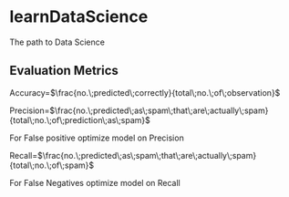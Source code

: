 # learnDataScience
The path to Data Science

## Evaluation Metrics

Accuracy=$\frac{no.\;predicted\;correctly}{total\;no.\;of\;observation}$

Precision=$\frac{no.\;predicted\;as\;spam\;that\;are\;actually\;spam}{total\;no.\;of\;prediction\;as\;spam}$

For False positive optimize model on Precision

Recall=$\frac{no.\;predicted\;as\;spam\;that\;are\;actually\;spam}{total\;no.\;of\;spam}$

For False Negatives optimize model on Recall
